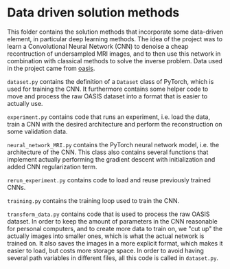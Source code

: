 # Data driven solution methods
This folder contains the solution methods that incorporate some data-driven element, in particular deep learning methods. The idea of the project was to learn a Convolutional Neural Network (CNN) to denoise a cheap recontruction of undersampled MRI images, and to then use this network in combination with classical methods to solve the inverse problem. Data used in the project came from [oasis](https://www.oasis-brains.org/).

`dataset.py` contains the definition of a `Dataset` class of PyTorch, which is used for training the CNN. It furthermore contains some helper code to move and process the raw OASIS dataset into a format that is easier to actually use.

`experiment.py` contains code that runs an experiment, i.e. load the data, train a CNN with the desired architecture and perform the reconstruction on some validation data.

`neural_network_MRI.py` contains the PyTorch neural network model, i.e. the architecture of the CNN. This class also contains several functions that implement actually performing the gradient descent with initialization and added CNN regularization term.

`rerun_experiment.py` contains code to load and reuse previously trained CNNs.

`training.py` contains the training loop used to train the CNN.

`transform_data.py` contains code that is used to process the raw OASIS dataset. In order to keep the amount of parameters in the CNN reasonable for personal computers, and to create more data to train on, we "cut up" the actually images into smaller ones, which is what the actual network is trained on. It also saves the images in a more explicit format, which makes it easier to load, but costs more storage space. In order to avoid having several path variables in different files, all this code is called in `dataset.py`.